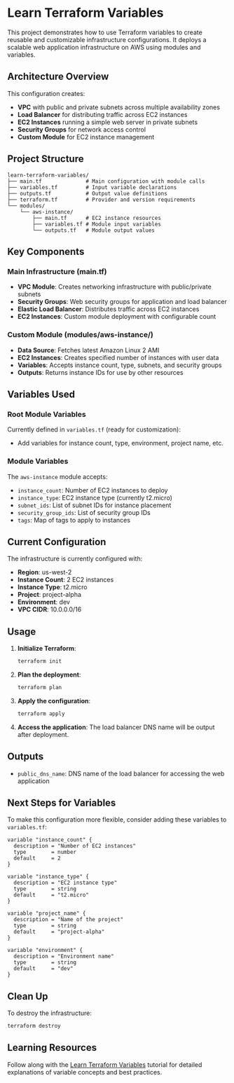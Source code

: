 # Learn Terraform Variables

This project demonstrates how to use Terraform variables to create reusable and customizable infrastructure configurations. It deploys a scalable web application infrastructure on AWS using modules and variables.

## Architecture Overview

This configuration creates:
- **VPC** with public and private subnets across multiple availability zones
- **Load Balancer** for distributing traffic across EC2 instances
- **EC2 Instances** running a simple web server in private subnets
- **Security Groups** for network access control
- **Custom Module** for EC2 instance management

## Project Structure

```
learn-terraform-variables/
├── main.tf              # Main configuration with module calls
├── variables.tf         # Input variable declarations
├── outputs.tf           # Output value definitions
├── terraform.tf         # Provider and version requirements
└── modules/
    └── aws-instance/
        ├── main.tf      # EC2 instance resources
        ├── variables.tf # Module input variables
        └── outputs.tf   # Module output values
```

## Key Components

### Main Infrastructure (main.tf)
- **VPC Module**: Creates networking infrastructure with public/private subnets
- **Security Groups**: Web security groups for application and load balancer
- **Elastic Load Balancer**: Distributes traffic across EC2 instances
- **EC2 Instances**: Custom module deployment with configurable count

### Custom Module (modules/aws-instance/)
- **Data Source**: Fetches latest Amazon Linux 2 AMI
- **EC2 Instances**: Creates specified number of instances with user data
- **Variables**: Accepts instance count, type, subnets, and security groups
- **Outputs**: Returns instance IDs for use by other resources

## Variables Used

### Root Module Variables
Currently defined in `variables.tf` (ready for customization):
- Add variables for instance count, type, environment, project name, etc.

### Module Variables
The `aws-instance` module accepts:
- `instance_count`: Number of EC2 instances to deploy
- `instance_type`: EC2 instance type (currently t2.micro)
- `subnet_ids`: List of subnet IDs for instance placement
- `security_group_ids`: List of security group IDs
- `tags`: Map of tags to apply to instances

## Current Configuration

The infrastructure is currently configured with:
- **Region**: us-west-2
- **Instance Count**: 2 EC2 instances
- **Instance Type**: t2.micro
- **Project**: project-alpha
- **Environment**: dev
- **VPC CIDR**: 10.0.0.0/16

## Usage

1. **Initialize Terraform**:
   ```bash
   terraform init
   ```

2. **Plan the deployment**:
   ```bash
   terraform plan
   ```

3. **Apply the configuration**:
   ```bash
   terraform apply
   ```

4. **Access the application**:
   The load balancer DNS name will be output after deployment.

## Outputs

- `public_dns_name`: DNS name of the load balancer for accessing the web application

## Next Steps for Variables

To make this configuration more flexible, consider adding these variables to `variables.tf`:

```hcl
variable "instance_count" {
  description = "Number of EC2 instances"
  type        = number
  default     = 2
}

variable "instance_type" {
  description = "EC2 instance type"
  type        = string
  default     = "t2.micro"
}

variable "project_name" {
  description = "Name of the project"
  type        = string
  default     = "project-alpha"
}

variable "environment" {
  description = "Environment name"
  type        = string
  default     = "dev"
}
```

## Clean Up

To destroy the infrastructure:
```bash
terraform destroy
```

## Learning Resources

Follow along with the [Learn Terraform Variables](https://developer.hashicorp.com/terraform/tutorials/configuration-language/variables) tutorial for detailed explanations of variable concepts and best practices.
